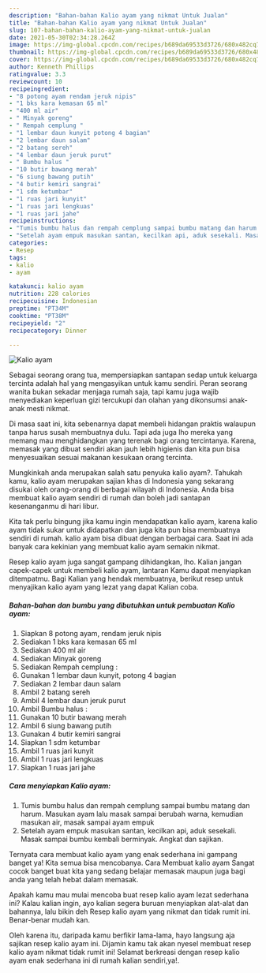 ```yaml
---
description: "Bahan-bahan Kalio ayam yang nikmat Untuk Jualan"
title: "Bahan-bahan Kalio ayam yang nikmat Untuk Jualan"
slug: 107-bahan-bahan-kalio-ayam-yang-nikmat-untuk-jualan
date: 2021-05-30T02:34:28.264Z
image: https://img-global.cpcdn.com/recipes/b689da69533d3726/680x482cq70/kalio-ayam-foto-resep-utama.jpg
thumbnail: https://img-global.cpcdn.com/recipes/b689da69533d3726/680x482cq70/kalio-ayam-foto-resep-utama.jpg
cover: https://img-global.cpcdn.com/recipes/b689da69533d3726/680x482cq70/kalio-ayam-foto-resep-utama.jpg
author: Kenneth Phillips
ratingvalue: 3.3
reviewcount: 10
recipeingredient:
- "8 potong ayam rendam jeruk nipis"
- "1 bks kara kemasan 65 ml"
- "400 ml air"
- " Minyak goreng"
- " Rempah cemplung "
- "1 lembar daun kunyit potong 4 bagian"
- "2 lembar daun salam"
- "2 batang sereh"
- "4 lembar daun jeruk purut"
- " Bumbu halus "
- "10 butir bawang merah"
- "6 siung bawang putih"
- "4 butir kemiri sangrai"
- "1 sdm ketumbar"
- "1 ruas jari kunyit"
- "1 ruas jari lengkuas"
- "1 ruas jari jahe"
recipeinstructions:
- "Tumis bumbu halus dan rempah cemplung sampai bumbu matang dan harum. Masukan ayam lalu masak sampai berubah warna, kemudian masukan air, masak sampai ayam empuk"
- "Setelah ayam empuk masukan santan, kecilkan api, aduk sesekali. Masak sampai bumbu kembali berminyak. Angkat dan sajikan."
categories:
- Resep
tags:
- kalio
- ayam

katakunci: kalio ayam 
nutrition: 228 calories
recipecuisine: Indonesian
preptime: "PT34M"
cooktime: "PT38M"
recipeyield: "2"
recipecategory: Dinner

---
```



![Kalio ayam](https://img-global.cpcdn.com/recipes/b689da69533d3726/680x482cq70/kalio-ayam-foto-resep-utama.jpg)

Sebagai seorang orang tua, mempersiapkan santapan sedap untuk keluarga tercinta adalah hal yang mengasyikan untuk kamu sendiri. Peran seorang  wanita bukan sekadar menjaga rumah saja, tapi kamu juga wajib menyediakan keperluan gizi tercukupi dan olahan yang dikonsumsi anak-anak mesti nikmat.

Di masa  saat ini, kita sebenarnya dapat membeli hidangan praktis walaupun tanpa harus susah membuatnya dulu. Tapi ada juga lho mereka yang memang mau menghidangkan yang terenak bagi orang tercintanya. Karena, memasak yang dibuat sendiri akan jauh lebih higienis dan kita pun bisa menyesuaikan sesuai makanan kesukaan orang tercinta. 



Mungkinkah anda merupakan salah satu penyuka kalio ayam?. Tahukah kamu, kalio ayam merupakan sajian khas di Indonesia yang sekarang disukai oleh orang-orang di berbagai wilayah di Indonesia. Anda bisa membuat kalio ayam sendiri di rumah dan boleh jadi santapan kesenanganmu di hari libur.

Kita tak perlu bingung jika kamu ingin mendapatkan kalio ayam, karena kalio ayam tidak sukar untuk didapatkan dan juga kita pun bisa membuatnya sendiri di rumah. kalio ayam bisa dibuat dengan berbagai cara. Saat ini ada banyak cara kekinian yang membuat kalio ayam semakin nikmat.

Resep kalio ayam juga sangat gampang dihidangkan, lho. Kalian jangan capek-capek untuk membeli kalio ayam, lantaran Kamu dapat menyiapkan ditempatmu. Bagi Kalian yang hendak membuatnya, berikut resep untuk menyajikan kalio ayam yang lezat yang dapat Kalian coba.

<!--inarticleads1-->

##### Bahan-bahan dan bumbu yang dibutuhkan untuk pembuatan Kalio ayam:

1. Siapkan 8 potong ayam, rendam jeruk nipis
1. Sediakan 1 bks kara kemasan 65 ml
1. Sediakan 400 ml air
1. Sediakan  Minyak goreng
1. Sediakan  Rempah cemplung :
1. Gunakan 1 lembar daun kunyit, potong 4 bagian
1. Sediakan 2 lembar daun salam
1. Ambil 2 batang sereh
1. Ambil 4 lembar daun jeruk purut
1. Ambil  Bumbu halus :
1. Gunakan 10 butir bawang merah
1. Ambil 6 siung bawang putih
1. Gunakan 4 butir kemiri sangrai
1. Siapkan 1 sdm ketumbar
1. Ambil 1 ruas jari kunyit
1. Ambil 1 ruas jari lengkuas
1. Siapkan 1 ruas jari jahe




<!--inarticleads2-->

##### Cara menyiapkan Kalio ayam:

1. Tumis bumbu halus dan rempah cemplung sampai bumbu matang dan harum. Masukan ayam lalu masak sampai berubah warna, kemudian masukan air, masak sampai ayam empuk
1. Setelah ayam empuk masukan santan, kecilkan api, aduk sesekali. Masak sampai bumbu kembali berminyak. Angkat dan sajikan.




Ternyata cara membuat kalio ayam yang enak sederhana ini gampang banget ya! Kita semua bisa mencobanya. Cara Membuat kalio ayam Sangat cocok banget buat kita yang sedang belajar memasak maupun juga bagi anda yang telah hebat dalam memasak.

Apakah kamu mau mulai mencoba buat resep kalio ayam lezat sederhana ini? Kalau kalian ingin, ayo kalian segera buruan menyiapkan alat-alat dan bahannya, lalu bikin deh Resep kalio ayam yang nikmat dan tidak rumit ini. Benar-benar mudah kan. 

Oleh karena itu, daripada kamu berfikir lama-lama, hayo langsung aja sajikan resep kalio ayam ini. Dijamin kamu tak akan nyesel membuat resep kalio ayam nikmat tidak rumit ini! Selamat berkreasi dengan resep kalio ayam enak sederhana ini di rumah kalian sendiri,ya!.


